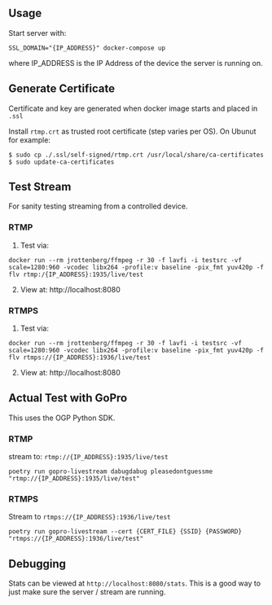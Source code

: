 ## Usage

Start server with:

`SSL_DOMAIN="{IP_ADDRESS}" docker-compose up`

where IP_ADDRESS is the IP Address of the device the server is running on.

## Generate Certificate

Certificate and key are generated when docker image starts and placed in `.ssl`

Install `rtmp.crt` as trusted root certificate (step varies per OS). On Ubunut for example:

```
$ sudo cp ./.ssl/self-signed/rtmp.crt /usr/local/share/ca-certificates
$ sudo update-ca-certificates
```

## Test Stream

For sanity testing streaming from a controlled device.

### RTMP

1. Test via:

```
docker run --rm jrottenberg/ffmpeg -r 30 -f lavfi -i testsrc -vf scale=1280:960 -vcodec libx264 -profile:v baseline -pix_fmt yuv420p -f flv rtmp:/{IP_ADDRESS}:1935/live/test
```

2. View at: http://localhost:8080 

### RTMPS

1. Test via:

```
docker run --rm jrottenberg/ffmpeg -r 30 -f lavfi -i testsrc -vf scale=1280:960 -vcodec libx264 -profile:v baseline -pix_fmt yuv420p -f flv rtmps://{IP_ADDRESS}:1936/live/test
```

2. View at: http://localhost:8080

## Actual Test with GoPro

This uses the OGP Python SDK.

### RTMP

stream to: `rtmp://{IP_ADDRESS}:1935/live/test`

```
poetry run gopro-livestream dabugdabug pleasedontguessme "rtmp://{IP_ADDRESS}:1935/live/test"
```

### RTMPS

Stream to `rtmps://{IP_ADDRESS}:1936/live/test`

```
poetry run gopro-livestream --cert {CERT_FILE} {SSID} {PASSWORD} "rtmps://{IP_ADDRESS}:1936/live/test"
```

## Debugging

Stats can be viewed at `http://localhost:8080/stats`. This is a good way to just make
sure the server / stream are running.

